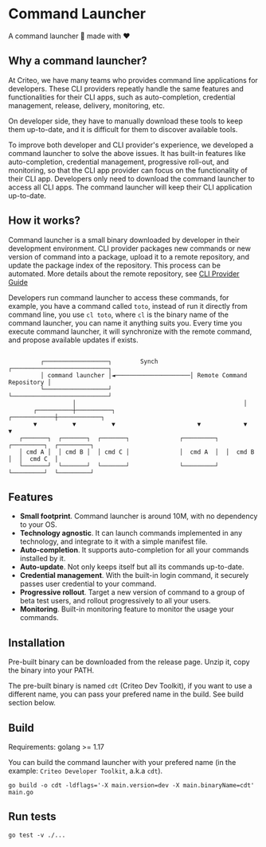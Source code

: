 # Command Launcher

A command launcher 🚀 made with ❤️

## Why a command launcher?

At Criteo, we have many teams who provides command line applications for developers. These CLI providers repeatly handle the same features and functionalities for their CLI apps, such as auto-completion, credential management, release, delivery, monitoring, etc.

On developer side, they have to manually download these tools to keep them up-to-date, and it is difficult for them to discover available tools.

To improve both developer and CLI provider's experience, we developed a command launcher to solve the above issues. It has built-in features like auto-completion, credential management, progressive roll-out, and monitoring, so that the CLI app provider can focus on the functionality of their CLI app. Developers only need to download the command launcher to access all CLI apps. The command launcher will keep their CLI application up-to-date.

## How it works?

Command launcher is a small binary downloaded by developer in their development environment. CLI provider packages new commands or new version of command into a package, upload it to a remote repository, and update the package index of the repository. This process can be automated. More details about the remote repository, see [CLI Provider Guide](doc/CLI_PROVIDER_GUIDE.md)

Developers run command launcher to access these commands, for example, you have a command called `toto`, instead of run it directly from command line, you use `cl toto`, where `cl` is the binary name of the command launcher, you can name it anything suits you. Every time you execute command launcher, it will synchronize with the remote command, and propose available updates if exists.

```

         ┌──────────────────┐        Synch         ┌───────────────────────────┐
         │ command launcher │◄─────────────────────│ Remote Command Repository │
         └──────────────────┘                      └───────────────────────────┘
                  │                                               │
       ┌──────────┼──────────┐                       ┌────────────┼────────────┐
       ▼          ▼          ▼                       ▼            ▼            ▼
   ┌───────┐  ┌───────┐  ┌───────┐              ┌─────────┐  ┌─────────┐  ┌─────────┐
   │ cmd A │  │ cmd B │  │ cmd C │              │  cmd A  │  │  cmd B  │  │  cmd C  │
   └───────┘  └───────┘  └───────┘              └─────────┘  └─────────┘  └─────────┘
```

## Features

- **Small footprint**. Command launcher is around 10M, with no dependency to your OS.
- **Technology agnostic**. It can launch commands implemented in any technology, and integrate to it with a simple manifest file.
- **Auto-completion**. It supports auto-completion for all your commands installed by it.
- **Auto-update**. Not only keeps itself but all its commands up-to-date.
- **Credential management**. With the built-in login command, it securely passes user credential to your command.
- **Progressive rollout**. Target a new version of command to a group of beta test users, and rollout progressively to all your users.
- **Monitoring**. Built-in monitoring feature to monitor the usage your commands.

## Installation

Pre-built binary can be downloaded from the release page. Unzip it, copy the binary into your PATH.

The pre-built binary is named `cdt` (Criteo Dev Toolkit), if you want to use a different name, you can pass your prefered name in the build. See build section below.

## Build

Requirements: golang >= 1.17

You can build the command launcher with your prefered name (in the example: `Criteo Developer Toolkit`, a.k.a `cdt`).
```
go build -o cdt -ldflags='-X main.version=dev -X main.binaryName=cdt' main.go
```

## Run tests

```
go test -v ./...
```

